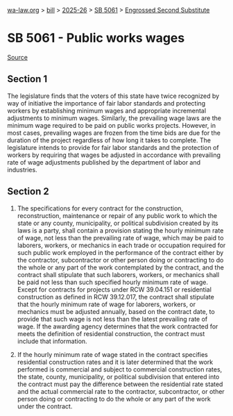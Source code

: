 [wa-law.org](/) > [bill](/bill/) > [2025-26](/bill/2025-26/) > [SB 5061](/bill/2025-26/sb/5061/) > [Engrossed Second Substitute](/bill/2025-26/sb/5061/S2.E/)

# SB 5061 - Public works wages

[Source](http://lawfilesext.leg.wa.gov/biennium/2025-26/Pdf/Bills/Senate%20Bills/5061-S2.E.pdf)

## Section 1
The legislature finds that the voters of this state have twice recognized by way of initiative the importance of fair labor standards and protecting workers by establishing minimum wages and appropriate incremental adjustments to minimum wages. Similarly, the prevailing wage laws are the minimum wage required to be paid on public works projects. However, in most cases, prevailing wages are frozen from the time bids are due for the duration of the project regardless of how long it takes to complete. The legislature intends to provide for fair labor standards and the protection of workers by requiring that wages be adjusted in accordance with prevailing rate of wage adjustments published by the department of labor and industries.

## Section 2
1. The specifications for every contract for the construction, reconstruction, maintenance or repair of any public work to which the state or any county, municipality, or political subdivision created by its laws is a party, shall contain a provision stating the hourly minimum rate of wage, not less than the prevailing rate of wage, which may be paid to laborers, workers, or mechanics in each trade or occupation required for such public work employed in the performance of the contract either by the contractor, subcontractor or other person doing or contracting to do the whole or any part of the work contemplated by the contract, and the contract shall stipulate that such laborers, workers, or mechanics shall be paid not less than such specified hourly minimum rate of wage. Except for contracts for projects under RCW 39.04.151 or residential construction as defined in RCW 39.12.017, the contract shall stipulate that the hourly minimum rate of wage for laborers, workers, or mechanics must be adjusted annually, based on the contract date, to provide that such wage is not less than the latest prevailing rate of wage. If the awarding agency determines that the work contracted for meets the definition of residential construction, the contract must include that information.

2. If the hourly minimum rate of wage stated in the contract specifies residential construction rates and it is later determined that the work performed is commercial and subject to commercial construction rates, the state, county, municipality, or political subdivision that entered into the contract must pay the difference between the residential rate stated and the actual commercial rate to the contractor, subcontractor, or other person doing or contracting to do the whole or any part of the work under the contract.

